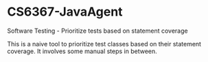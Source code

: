 # CS6367-JavaAgent
Software Testing - Prioritize tests based on statement coverage

This is a naive tool to prioritize test classes based on their statement coverage. It involves some manual steps in between.
